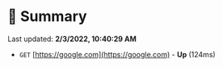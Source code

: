 # 📖 Summary
Last updated: **2/3/2022, 10:40:29 AM**

- `GET` [https://google.com](https://google.com) - **Up** (124ms)
